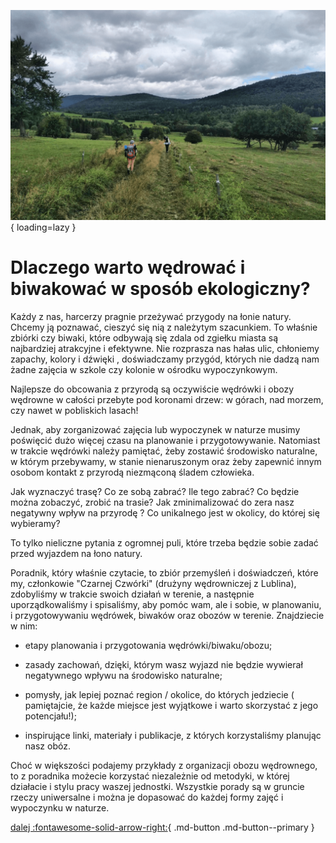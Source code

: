 ![Wędrówka z plecakami](images/image10.png){ loading=lazy }

<!-- # Wstęp -->

# Dlaczego warto wędrować i biwakować w sposób ekologiczny?



Każdy z nas, harcerzy pragnie przeżywać przygody na łonie natury. Chcemy ją poznawać, cieszyć się nią z należytym szacunkiem. To właśnie zbiórki czy biwaki, które odbywają się zdala od zgiełku miasta są najbardziej atrakcyjne i efektywne. Nie rozprasza nas hałas ulic, chłoniemy zapachy, kolory i dźwięki , doświadczamy przygód, których nie dadzą nam żadne zajęcia w szkole czy kolonie w ośrodku wypoczynkowym. 

Najlepsze do obcowania z przyrodą są oczywiście wędrówki i obozy wędrowne w całości przebyte pod koronami drzew: w górach, nad morzem, czy nawet w pobliskich lasach!

Jednak, aby zorganizować zajęcia lub wypoczynek w naturze musimy poświęcić dużo więcej czasu na planowanie i przygotowywanie. Natomiast w trakcie wędrówki należy pamiętać, żeby zostawić środowisko naturalne, w którym przebywamy, w stanie nienaruszonym oraz żeby zapewnić innym osobom kontakt z przyrodą niezmąconą śladem człowieka. 

Jak wyznaczyć trasę? Co ze sobą zabrać?  Ile tego zabrać? Co będzie można zobaczyć, zrobić na trasie? Jak zminimalizować do zera nasz negatywny wpływ na przyrodę ? Co unikalnego jest w okolicy, do której się wybieramy? 

To tylko nieliczne pytania z ogromnej puli, które trzeba będzie sobie zadać przed wyjazdem na łono natury. 

Poradnik, który właśnie czytacie, to zbiór  przemyśleń i doświadczeń, które my, członkowie "Czarnej Czwórki" (drużyny wędrowniczej z Lublina), zdobyliśmy w trakcie swoich działań w terenie, a następnie uporządkowaliśmy i spisaliśmy, aby pomóc wam, ale i sobie, w planowaniu, i przygotowywaniu wędrówek, biwaków oraz obozów w terenie. Znajdziecie w nim:

* etapy planowania i przygotowania wędrówki/biwaku/obozu;

* zasady zachowań, dzięki, którym wasz wyjazd nie będzie wywierał negatywnego wpływu na środowisko naturalne; 

* pomysły, jak lepiej poznać region / okolice, do których jedziecie ( pamiętajcie, że każde miejsce jest wyjątkowe i warto skorzystać z jego potencjału!); 

* inspirujące linki, materiały i publikacje, z których korzystaliśmy planując nasz obóz.   

Choć w większości podajemy przykłady z organizacji obozu wędrownego, to z poradnika możecie korzystać niezależnie od metodyki, w której działacie i stylu pracy waszej jednostki. Wszystkie porady  są w gruncie rzeczy uniwersalne i można je dopasować do każdej formy zajęć i wypoczynku  w naturze. 

<!-- [wstecz](/Planowanie){ .md-button } -->
[dalej  :fontawesome-solid-arrow-right:](/Planowanie){ .md-button .md-button--primary }
